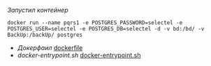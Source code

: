 *Запустил контейнер*
```
docker run --name pqrs1 -e POSTGRES_PASSWORD=selectel -e POSTGRES_USER=selectel -e POSTGRES_DB=selectel -d -v bd:/bd/ -v BackUp:/backUp/ postgres
```
- *Докерфаил*
[dockerfile](https://github.com/Jekker600/6.2/blob/main/Upload/dockerfile)
- *docker-entrypoint.sh*
[docker-entrypoint.sh](https://github.com/Jekker600/6.2/blob/main/Upload/dockerfile)
